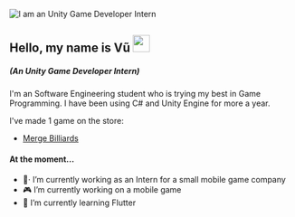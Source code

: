 ![I am an Unity Game Developer Intern](https://i.ibb.co/4tvTGJk/Red-Orange-Abstract-Modern-Shapes-General-Twitch-Banner.png)


## Hello, my name is Vũ <img src="https://raw.githubusercontent.com/MartinHeinz/MartinHeinz/master/wave.gif" width="30px">

##### *(An Unity Game Developer Intern)*

I'm an Software Engineering student who is trying my best in Game Programming. I have been using C# and Unity Engine for more a year.

I've made 1 game on the store:
* [Merge Billiards](https://play.google.com/store/apps/details?id=com.merge.billard)

#### At the moment...
- 🏢· I’m currently working as an Intern for a small mobile game company
- 🎮 I’m currently working on a mobile game 
- 🌱 I’m currently learning Flutter 




